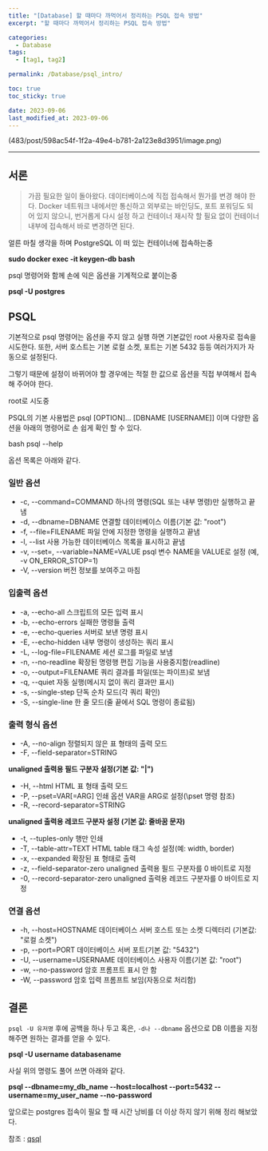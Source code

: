 ```yaml
---
title: "[Database] 할 때마다 까먹어서 정리하는 PSQL 접속 방법"
excerpt: "할 때마다 까먹어서 정리하는 PSQL 접속 방법"

categories:
  - Database
tags:
  - [tag1, tag2]

permalink: /Database/psql_intro/

toc: true
toc_sticky: true

date: 2023-09-06
last_modified_at: 2023-09-06
---
```


(483/post/598ac54f-1f2a-49e4-b781-2a123e8d3951/image.png)

---

## 서론
> 가끔 필요한 일이 돌아왔다. 데이터베이스에 직접 접속해서 뭔가를 변경 해야 한다.
Docker 네트워크 내에서만 통신하고 외부로는 바인딩도, 포트 포워딩도 되어 있지 않으니, 번거롭게 다시 설정 하고 컨테이너 재시작 할 필요 없이 컨테이너 내부에 접속해서 바로 변경하면 된다.

얼른 마칠 생각을 하며 PostgreSQL 이 떠 있는 컨테이너에 접속하는중

**sudo docker exec -it keygen-db bash**


psql 명령어와 함께 손에 익은 옵션을 기계적으로 붙이는중

**psql -U postgres**


## PSQL
기본적으로 psql 명령어는 옵션을 주지 않고 실행 하면 기본값인 root 사용자로 접속을 시도한다. 
또한, 서버 호스트는 기본 로컬 소켓, 포트는 기본 5432 등등 여러가지가 자동으로 설정된다.

그렇기 때문에 설정이 바뀌어야 할 경우에는 적절 한 값으로 옵션을 직접 부여해서 접속 해 주어야 한다.

root로 시도중

PSQL의 기본 사용법은 psql [OPTION]... [DBNAME [USERNAME]] 이며 다양한 옵션을 아래의 명령어로 손 쉽게 확인 할 수 있다.


bash
psql --help

옵션 목록은 아래와 같다.

### 일반 옵션
- -c, --command=COMMAND 하나의 명령(SQL 또는 내부 명령)만 실행하고 끝냄
- -d, --dbname=DBNAME 연결할 데이터베이스 이름(기본 값: "root")
- -f, --file=FILENAME 파일 안에 지정한 명령을 실행하고 끝냄
- -l, --list 사용 가능한 데이터베이스 목록을 표시하고 끝냄
- -v, --set=, --variable=NAME=VALUE psql 변수 NAME을 VALUE로 설정 (예, -v ON_ERROR_STOP=1)
- -V, --version 버전 정보를 보여주고 마침

### 입출력 옵션
- -a, --echo-all 스크립트의 모든 입력 표시
- -b, --echo-errors 실패한 명령들 출력
- -e, --echo-queries 서버로 보낸 명령 표시
- -E, --echo-hidden 내부 명령이 생성하는 쿼리 표시
- -L, --log-file=FILENAME 세션 로그를 파일로 보냄
- -n, --no-readline 확장된 명령행 편집 기능을 사용중지함(readline)
- -o, --output=FILENAME 쿼리 결과를 파일(또는 파이프)로 보냄
- -q, --quiet 자동 실행(메시지 없이 쿼리 결과만 표시)
- -s, --single-step 단독 순차 모드(각 쿼리 확인)
- -S, --single-line 한 줄 모드(줄 끝에서 SQL 명령이 종료됨)

### 출력 형식 옵션
- -A, --no-align 정렬되지 않은 표 형태의 출력 모드
- -F, --field-separator=STRING

**unaligned 출력용 필드 구분자 설정(기본 값: "|")**

- -H, --html HTML 표 형태 출력 모드
- -P, --pset=VAR[=ARG] 인쇄 옵션 VAR을 ARG로 설정(\pset 명령 참조)
- -R, --record-separator=STRING

**unaligned 출력용 레코드 구분자 설정 (기본 값: 줄바꿈 문자)**

- -t, --tuples-only 행만 인쇄
- -T, --table-attr=TEXT HTML table 태그 속성 설정(예: width, border)
- -x, --expanded 확장된 표 형태로 출력
- -z, --field-separator-zero unaligned 출력용 필드 구분자를 0 바이트로 지정
- -0, --record-separator-zero unaligned 출력용 레코드 구분자를 0 바이트로 지정

### 연결 옵션
- -h, --host=HOSTNAME 데이터베이스 서버 호스트 또는 소켓 디렉터리 (기본값: "로컬 소켓")
- -p, --port=PORT 데이터베이스 서버 포트(기본 값: "5432")
- -U, --username=USERNAME 데이터베이스 사용자 이름(기본 값: "root")
- -w, --no-password 암호 프롬프트 표시 안 함
- -W, --password 암호 입력 프롬프트 보임(자동으로 처리함)

## 결론
`psql -U 유저명` 후에 공백을 하나 두고 혹은, `-d나 --dbname` 옵션으로 DB 이름을 지정해주면 원하는 결과를 얻을 수 있다.



**psql -U username databasename**

사실 위의 명령도 풀어 쓰면 아래와 같다.

**psql --dbname=my_db_name --host=localhost --port=5432 --username=my_user_name --no-password**

앞으로는 postgres 접속이 필요 할 때 시간 낭비를 더 이상 하지 않기 위해 정리 해보았다.


참조 : [qsql]([https://www.postgresql.org/docs/current/app-psql.html])
